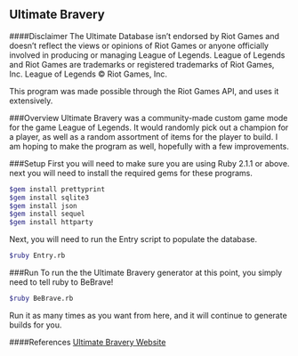 ## Ultimate Bravery

####Disclaimer
The Ultimate Database isn’t endorsed by Riot Games and doesn’t reflect the views or opinions of Riot Games or anyone officially involved in producing or managing League of Legends. League of Legends and Riot Games are trademarks or registered trademarks of Riot Games, Inc. League of Legends © Riot Games, Inc.

This program was made possible through the Riot Games API, and uses it extensively.

###Overview
Ultimate Bravery was a community-made custom game mode for the game League of Legends. It would randomly pick out a champion for a player, as well as a random assortment of items for the player to build. I am hoping to make the program as well, hopefully with a few improvements. 

###Setup
First you will need to make sure you are using Ruby 2.1.1 or above. next you will need to install the required gems for these programs.
```sh
$gem install prettyprint
$gem install sqlite3
$gem install json
$gem install sequel
$gem install httparty
```
Next, you will need to run the Entry script to populate the database.
```sh
$ruby Entry.rb
```
###Run
To run the the Ultimate Bravery generator at this point, you simply need to tell ruby to BeBrave!
```sh
$ruby BeBrave.rb
```
Run it as many times as you want from here, and it will continue to generate builds for you.

####References
[Ultimate Bravery Website](http://www.ultimate-bravery.com/)